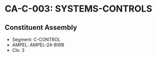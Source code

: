 # CA-C-003: SYSTEMS-CONTROLS

## Constituent Assembly
- Segment: C-CONTROL
- AMPEL: AMPEL-24-BWB
- CIs: 3

